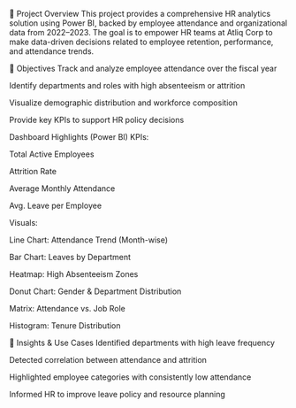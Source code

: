 📝 Project Overview
This project provides a comprehensive HR analytics solution using Power BI, backed by employee attendance and organizational data from 2022–2023. The goal is to empower HR teams at Atliq Corp to make data-driven decisions related to employee retention, performance, and attendance trends.

🎯 Objectives
Track and analyze employee attendance over the fiscal year

Identify departments and roles with high absenteeism or attrition

Visualize demographic distribution and workforce composition

Provide key KPIs to support HR policy decisions

Dashboard Highlights (Power BI)
KPIs:

Total Active Employees

Attrition Rate

Average Monthly Attendance

Avg. Leave per Employee

Visuals:

Line Chart: Attendance Trend (Month-wise)

Bar Chart: Leaves by Department

Heatmap: High Absenteeism Zones

Donut Chart: Gender & Department Distribution

Matrix: Attendance vs. Job Role

Histogram: Tenure Distribution

📌 Insights & Use Cases
Identified departments with high leave frequency

Detected correlation between attendance and attrition

Highlighted employee categories with consistently low attendance

Informed HR to improve leave policy and resource planning

